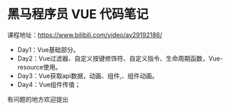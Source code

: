 # 黑马程序员 VUE 代码笔记

课程地址：https://www.bilibili.com/video/av29192186/

- Day1：Vue基础部分。
- Day2：Vue过滤器、自定义按键修饰符、自定义指令、生命周期函数，Vue-resource使用。
- Day3：Vue获取api数据，动画、组件,、组件动画。
- Day4：Vue组件传值；

有问题的地方欢迎提出
